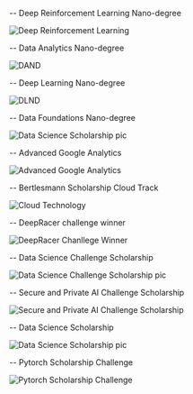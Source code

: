 
-- Deep Reinforcement Learning Nano-degree

![Deep Reinforcement Learning](images/DRLND.PNG)


-- Data Analytics Nano-degree

![DAND](images/DAND.PNG)


-- Deep Learning Nano-degree

![DLND](images/DLND.PNG)


-- Data Foundations Nano-degree

![Data Science Scholarship pic](images/dfnd.jpg)


-- Advanced Google Analytics

![ Advanced Google Analytics ](images/advanced.jpg)


-- Bertlesmann Scholarship Cloud Track

![Cloud Technology](images/Bertlesmann2019.PNG)


-- DeepRacer challenge winner

![DeepRacer Chanllege Winner](images/AWS-Scholarship.jpg)


-- Data Science Challenge Scholarship

![Data Science Challenge Scholarship pic](images/dsc.jpg)


-- Secure and Private AI Challenge Scholarship

![Secure and Private AI Challenge Scholarship](images/spaic-scholarship-badge.png)


-- Data Science Scholarship

![Data Science Scholarship pic](images/ds.jpg)


-- Pytorch Scholarship Challenge

![Pytorch Scholarship Challenge ](images/pytorch.jpg)




